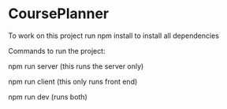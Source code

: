 # CoursePlanner

To work on this project run npm install to install all dependencies

Commands to run the project:

npm run server (this runs the server only)

npm run client (this only runs front end)

npm run dev (runs both)

